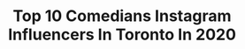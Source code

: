 ---
title: Top 10 Comedians Instagram Influencers In Toronto In 2020
description: Identify the most popular Instagram accounts on inBeat.
platform: Instagram
profiles:
  - username: "the6atsix"
    fullname: >-
      😂Beamer💥Walczak😁
    location: "Canada"
    followers: 109523
    engagement: 384
    commentsToLikes: 0.067210
    avatar: "https://scontent-lhr8-1.cdninstagram.com/v/t51.2885-19/s320x320/34904380_607833419582201_5369282803076694016_n.jpg?_nc_ht=scontent-lhr8-1.cdninstagram.com&_nc_ohc=5Ak6F5MIshAAX8D4PGq&oh=e4f4e24617a0f2c87b93ec967a9a54cf&oe=5EBA6EE3"
    verified: false
    hashtags: "#ourvlogsarenextlevel, #bigmovesthisyear, #lifesupermosh, #goalsaffimek"
  - username: "jacob.ursomarzo"
    fullname: >-
      Jacob Ursomarzo
    location: "Canada"
    followers: 88353
    engagement: 1779
    commentsToLikes: 0.020835
    avatar: "https://scontent-ams4-1.cdninstagram.com/v/t51.2885-19/s320x320/47585777_770119753363817_5695570596675452928_n.jpg?_nc_ht=scontent-ams4-1.cdninstagram.com&_nc_ohc=1xI-iqsyPuwAX8nCy8U&oh=5e0d2bf7440770d112d4859fff00af02&oe=5ECCD5D7"
    verified: false
    hashtags: "#donsirloin, #instagram, #homies, #kings"
  - username: "rob_ianni_comedy"
    fullname: >-
      Rob Ianni Comedy
    location: "Canada"
    followers: 7511
    engagement: 654
    commentsToLikes: 0.081008
    avatar: "https://scontent-lhr8-1.cdninstagram.com/v/t51.2885-19/s320x320/18252500_1936118249952205_2865024472430149632_a.jpg?_nc_ht=scontent-lhr8-1.cdninstagram.com&_nc_ohc=6KwtiacQt50AX9SD-On&oh=7b93b711b4187cfcabe85367e25f69fb&oe=5EBB6A5F"
    verified: false
    hashtags: "#donotmiss, #hahaha, #italianjewcakersshow, #funtimes"
  - username: "neemanaz"
    fullname: >-
      Neema Nazeri
    location: "Canada"
    followers: 39355
    engagement: 480
    commentsToLikes: 0.092594
    avatar: "https://scontent-lhr8-1.cdninstagram.com/v/t51.2885-19/s320x320/57297980_314207002590083_805076651674173440_n.jpg?_nc_ht=scontent-lhr8-1.cdninstagram.com&_nc_ohc=cRRROIZsqf0AX_sXEQI&oh=6753cdbf2f4b28d988aec0c1ee379983&oe=5EB92BF3"
    verified: false
    hashtags: "#dude, #6ixbuzz, #names, #white"
  - username: "davidbillacomedy"
    fullname: >-
      David Billa Comedy
    location: "Canada"
    followers: 32189
    engagement: 1067
    commentsToLikes: 0.012423
    avatar: "https://scontent-ams4-1.cdninstagram.com/v/t51.2885-19/s320x320/38708029_2048570085175110_403218556314976256_n.jpg?_nc_ht=scontent-ams4-1.cdninstagram.com&_nc_ohc=IHPw3qPuy_oAX81M-VW&oh=32d9b0909d9a418cd589bef18d18562f&oe=5EB9D9F9"
    verified: false
    hashtags: "#davidbillacovers, #tamilcomedy, #diet, #supportindependentmusic"
  - username: "notmarcanthony"
    fullname: >-
      Marc-Anthony Sinagoga
    location: "Canada"
    followers: 3386
    engagement: 843
    commentsToLikes: 0.161117
    avatar: "https://scontent-lhr8-1.cdninstagram.com/v/t51.2885-19/s320x320/15258704_208055079641559_6450640750848770048_a.jpg?_nc_ht=scontent-lhr8-1.cdninstagram.com&_nc_ohc=1CUef9E-aaYAX9t7EJ0&oh=9b9005f70491e8198b3625ec2acf47c3&oe=5EBB7B5D"
    verified: false
    hashtags: "#fatramsay, #makeadrink, #levelup, #coronavirus"
  - username: "jjquailo94"
    fullname: >-
      Salty Feed ®️
    location: "Canada"
    followers: 10045
    engagement: 397
    commentsToLikes: 0.132117
    avatar: "https://scontent-lhr8-1.cdninstagram.com/v/t51.2885-19/s320x320/72726169_3022715184459353_322613431897161728_n.jpg?_nc_ht=scontent-lhr8-1.cdninstagram.com&_nc_ohc=FHr08D0KeSMAX9errQE&oh=80154635b15b6c48be09b4c30c6f095d&oe=5EB9F7A8"
    verified: false
    hashtags: "#nickiminaj, #toosieslidechallenge, #wshhafterdark, #timessquare"
  - username: "nik_zutshi"
    fullname: >-
      Nik Zutshi
    location: "Canada"
    followers: 4627
    engagement: 502
    commentsToLikes: 0.291007
    avatar: "https://scontent-lhr8-1.cdninstagram.com/v/t51.2885-19/s320x320/84234586_2523284874601734_4159626962333073408_n.jpg?_nc_ht=scontent-lhr8-1.cdninstagram.com&_nc_ohc=9N1Lg1l4fjEAX_vge25&oh=44074ae408b608d5ee8c3487df9c82f4&oe=5EBAC04C"
    verified: false
    hashtags: "#meninblack, #gorilla, #alive, #downandgritty"
  - username: "dolino.real"
    fullname: >-
      Dolino
    location: "Canada"
    followers: 2632
    engagement: 781
    commentsToLikes: 0.131613
    avatar: "https://scontent-lhr8-1.cdninstagram.com/v/t51.2885-19/s320x320/79174477_1145012995694001_8744606294293348352_n.jpg?_nc_ht=scontent-lhr8-1.cdninstagram.com&_nc_ohc=SBTnK9nZkiAAX-2FCYw&oh=6a65ff97f15c23dc9bb065406ef1a81e&oe=5EBB8877"
    verified: false
    hashtags: "#quebec, #passion, #newyork, #badboydurire"
  - username: "jacob.ursomarzo"
    fullname: >-
      Jacob Ursomarzo
    location: "Canada"
    followers: 88353
    engagement: 1779
    commentsToLikes: 0.020835
    avatar: "https://scontent-ams4-1.cdninstagram.com/v/t51.2885-19/s320x320/47585777_770119753363817_5695570596675452928_n.jpg?_nc_ht=scontent-ams4-1.cdninstagram.com&_nc_ohc=1xI-iqsyPuwAX8nCy8U&oh=5e0d2bf7440770d112d4859fff00af02&oe=5ECCD5D7"
    verified: false
    hashtags: "#donsirloin, #instagram, #homies, #kings"
---